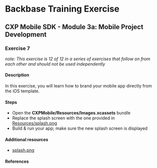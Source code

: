 # Backbase Training Exercise

## CXP Mobile SDK - Module 3a: Mobile Project Development

### Exercise 7

_note: This exercise is 12 of 12 in a series of exercises that follow on from each other and should not be used independently_

#### Description

In this exercise, you will learn how to brand your mobile app directly from the iOS template.

#### Steps

 - Open the **CXPMobile/Resources/Images.xcassets** bundle
 - Replace the splash screen with the one provided in [Resources/splash.png](../Resources/splash.png)
 - Build & run your app; make sure the new splash screen is displayed

#### Additional resources

 - [splash.png](../Resources/splash.png)

#### References
